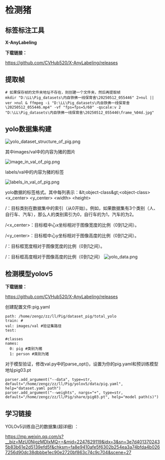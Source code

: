# 检测猪

## 标签标注工具
**X-AnyLabeling**

**下载链接：**

https://github.com/CVHub520/X-AnyLabeling/releases

## 提取帧
    # 如果保存帧的文件夹地址不存在，则创建一个文件夹，然后再提取帧
    mkdir "D:\LL\Pig_datasets\内自铁佛一线保育舍\20250512_055446" 2>nul || ver >nul & ffmpeg -i "D:\LL\Pig_datasets\内自铁佛一线保育舍\20250512_055446.mp4" -vf "fps=fps=5/60" -qscale:v 2 "D:\LL\Pig_datasets\内自铁佛一线保育舍\20250512_055446\frame_%04d.jpg"

## yolo数据集构建
![yolo_dataset_structure_of_pig.png](yolo_dataset_structure_of_pig.png)

其中images/val中的内容为猪的图片

![image_in_val_of_pig.png](image_in_val_of_pig.png)

labels/val中的内容为猪的标签

![labels_in_val_of_pig.png](labels_in_val_of_pig.png)

yolo数据的标签格式。其中每列表示：\&lt;object-class\&gt;\<object-class> \<x_center> \<y_center> \<width> \<height>

/<object-class>：目标类别在数据集中的索引（从0开始）。例如，如果数据集有3个类别（人、自行车、汽车），那么人的类别索引为0，自行车的为1，汽车的为2。

/<x_center>：目标框中心x坐标相对于图像宽度的比例（0到1之间）。

/<y_center>：目标框中心y坐标相对于图像高度的比例（0到1之间）。

/<width>：目标框宽度相对于图像宽度的比例（0到1之间）。

/<height>：目标框高度相对于图像高度的比例（0到1之间）
![yolo_data.png](yolo_data.png)



## 检测模型yolov5
**下载链接：**

https://github.com/CVHub520/X-AnyLabeling/releases

创建配置文件:pig.yaml

    path: /home/zengz/zz/ll/Pig/dataset_pig/total_yolo
    train: #
    val: images/val #验证集路径
    test:
    
    #classes
    names:
      0: pig #类别为猪
      1: person #类别为猪

对于模型验证，修改val.py中的parse_opt()，设置为你的pig.yaml和预训练模型地址pig03.pt

    parser.add_argument("--data", type=str, default="/home/zengz/zz/ll/Pig/yolov5/data/pig.yaml", help="dataset.yaml path")
    parser.add_argument("--weights", nargs="+", type=str, default="/home/zengz/zz/ll/Pig/share/pig03.pt", help="model path(s)")

## 学习链接
YOLOv5训练自己的数据集(超详细) ：

https://mp.weixin.qq.com/s?__biz=MzU0NjgzMDIxMQ==&mid=2247629119&idx=3&sn=3e7d4013702435b83b61e2d5139efd5f&chksm=fa8e9410afe5f6302b254ea3a74bfda4b0267256d90dc38dbbbe1ec90e2720bf863c74c9c704&scene=27

